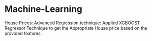 # Machine-Learning
House Prices: Advanced Regression technique: Applied XGBOOST Regressor Technique to get the Appropriate House price based on the provided features.
